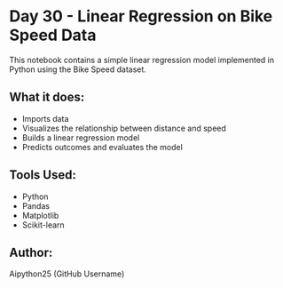 # Day 30 - Linear Regression on Bike Speed Data

This notebook contains a simple linear regression model implemented in Python using the Bike Speed dataset.

## What it does:
- Imports data
- Visualizes the relationship between distance and speed
- Builds a linear regression model
- Predicts outcomes and evaluates the model

## Tools Used:
- Python
- Pandas
- Matplotlib
- Scikit-learn

## Author:
Aipython25 (GitHub Username)
